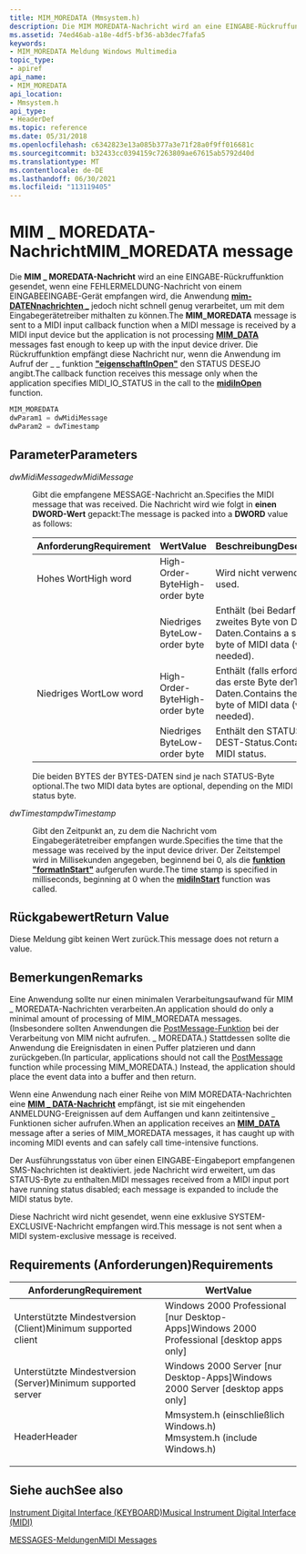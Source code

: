 ```yaml
---
title: MIM_MOREDATA (Mmsystem.h)
description: Die MIM MOREDATA-Nachricht wird an eine EINGABE-Rückruffunktion gesendet, wenn eine FEHLERMELDUNG-Nachricht von einem EINGABEEINGABE-Gerät empfangen wird, die Anwendung mim-DATENnachrichten jedoch nicht schnell genug verarbeitet, um mit dem Eingabegerätetreiber mithalten zu \_ \_ können.
ms.assetid: 74ed46ab-a18e-4df5-bf36-ab3dec7fafa5
keywords:
- MIM_MOREDATA Meldung Windows Multimedia
topic_type:
- apiref
api_name:
- MIM_MOREDATA
api_location:
- Mmsystem.h
api_type:
- HeaderDef
ms.topic: reference
ms.date: 05/31/2018
ms.openlocfilehash: c6342823e13a085b377a3e71f28a0f9ff016681c
ms.sourcegitcommit: b32433cc0394159c7263809ae67615ab5792d40d
ms.translationtype: MT
ms.contentlocale: de-DE
ms.lasthandoff: 06/30/2021
ms.locfileid: "113119405"
---
```

# <a name="mim_moredata-message"></a><span data-ttu-id="dd5c0-104">MIM \_ MOREDATA-Nachricht</span><span class="sxs-lookup"><span data-stu-id="dd5c0-104">MIM\_MOREDATA message</span></span>

<span data-ttu-id="dd5c0-105">Die **MIM \_ MOREDATA-Nachricht** wird an eine EINGABE-Rückruffunktion gesendet, wenn eine FEHLERMELDUNG-Nachricht von einem EINGABEEINGABE-Gerät empfangen wird, die Anwendung [**mim-DATENnachrichten \_**](mim-data.md) jedoch nicht schnell genug verarbeitet, um mit dem Eingabegerätetreiber mithalten zu können.</span><span class="sxs-lookup"><span data-stu-id="dd5c0-105">The **MIM\_MOREDATA** message is sent to a MIDI input callback function when a MIDI message is received by a MIDI input device but the application is not processing [**MIM\_DATA**](mim-data.md) messages fast enough to keep up with the input device driver.</span></span> <span data-ttu-id="dd5c0-106">Die Rückruffunktion empfängt diese Nachricht nur, wenn die Anwendung im Aufruf der \_ \_ funktion [**"eigenschaftInOpen"**](/windows/win32/api/mmeapi/nf-mmeapi-midiinopen) den STATUS DESEJO angibt.</span><span class="sxs-lookup"><span data-stu-id="dd5c0-106">The callback function receives this message only when the application specifies MIDI\_IO\_STATUS in the call to the [**midiInOpen**](/windows/win32/api/mmeapi/nf-mmeapi-midiinopen) function.</span></span>


```C++
MIM_MOREDATA 
dwParam1 = dwMidiMessage 
dwParam2 = dwTimestamp 
```



## <a name="parameters"></a><span data-ttu-id="dd5c0-107">Parameter</span><span class="sxs-lookup"><span data-stu-id="dd5c0-107">Parameters</span></span>

<dl> <dt>

<span data-ttu-id="dd5c0-108"><span id="dwMidiMessage"></span><span id="dwmidimessage"></span><span id="DWMIDIMESSAGE"></span>*dwMidiMessage*</span><span class="sxs-lookup"><span data-stu-id="dd5c0-108"><span id="dwMidiMessage"></span><span id="dwmidimessage"></span><span id="DWMIDIMESSAGE"></span>*dwMidiMessage*</span></span>
</dt> <dd>

<span data-ttu-id="dd5c0-109">Gibt die empfangene MESSAGE-Nachricht an.</span><span class="sxs-lookup"><span data-stu-id="dd5c0-109">Specifies the MIDI message that was received.</span></span> <span data-ttu-id="dd5c0-110">Die Nachricht wird wie folgt in **einen DWORD-Wert** gepackt:</span><span class="sxs-lookup"><span data-stu-id="dd5c0-110">The message is packed into a **DWORD** value as follows:</span></span>



| <span data-ttu-id="dd5c0-111">Anforderung</span><span class="sxs-lookup"><span data-stu-id="dd5c0-111">Requirement</span></span> | <span data-ttu-id="dd5c0-112">Wert</span><span class="sxs-lookup"><span data-stu-id="dd5c0-112">Value</span></span> | <span data-ttu-id="dd5c0-113">Beschreibung</span><span class="sxs-lookup"><span data-stu-id="dd5c0-113">Description</span></span> |
|-----------|-----------------|-----------------------------------------------------|
| <span data-ttu-id="dd5c0-114">Hohes Wort</span><span class="sxs-lookup"><span data-stu-id="dd5c0-114">High word</span></span> | <span data-ttu-id="dd5c0-115">High-Order-Byte</span><span class="sxs-lookup"><span data-stu-id="dd5c0-115">High-order byte</span></span> | <span data-ttu-id="dd5c0-116">Wird nicht verwendet.</span><span class="sxs-lookup"><span data-stu-id="dd5c0-116">Not used.</span></span>                                           |
|           | <span data-ttu-id="dd5c0-117">Niedriges Byte</span><span class="sxs-lookup"><span data-stu-id="dd5c0-117">Low-order byte</span></span>  | <span data-ttu-id="dd5c0-118">Enthält (bei Bedarf) ein zweites Byte von DANN-Daten.</span><span class="sxs-lookup"><span data-stu-id="dd5c0-118">Contains a second byte of MIDI data (when needed).</span></span>  |
| <span data-ttu-id="dd5c0-119">Niedriges Wort</span><span class="sxs-lookup"><span data-stu-id="dd5c0-119">Low word</span></span>  | <span data-ttu-id="dd5c0-120">High-Order-Byte</span><span class="sxs-lookup"><span data-stu-id="dd5c0-120">High-order byte</span></span> | <span data-ttu-id="dd5c0-121">Enthält (falls erforderlich) das erste Byte derTEN-Daten.</span><span class="sxs-lookup"><span data-stu-id="dd5c0-121">Contains the first byte of MIDI data (when needed).</span></span> |
|           | <span data-ttu-id="dd5c0-122">Niedriges Byte</span><span class="sxs-lookup"><span data-stu-id="dd5c0-122">Low-order byte</span></span>  | <span data-ttu-id="dd5c0-123">Enthält den STATUS DEST-Status.</span><span class="sxs-lookup"><span data-stu-id="dd5c0-123">Contains the MIDI status.</span></span>                           |



 

<span data-ttu-id="dd5c0-124">Die beiden BYTES der BYTES-DATEN sind je nach STATUS-Byte optional.</span><span class="sxs-lookup"><span data-stu-id="dd5c0-124">The two MIDI data bytes are optional, depending on the MIDI status byte.</span></span>

</dd> <dt>

<span data-ttu-id="dd5c0-125"><span id="dwTimestamp"></span><span id="dwtimestamp"></span><span id="DWTIMESTAMP"></span>*dwTimestamp*</span><span class="sxs-lookup"><span data-stu-id="dd5c0-125"><span id="dwTimestamp"></span><span id="dwtimestamp"></span><span id="DWTIMESTAMP"></span>*dwTimestamp*</span></span>
</dt> <dd>

<span data-ttu-id="dd5c0-126">Gibt den Zeitpunkt an, zu dem die Nachricht vom Eingabegerätetreiber empfangen wurde.</span><span class="sxs-lookup"><span data-stu-id="dd5c0-126">Specifies the time that the message was received by the input device driver.</span></span> <span data-ttu-id="dd5c0-127">Der Zeitstempel wird in Millisekunden angegeben, beginnend bei 0, als die [**funktion "formatInStart"**](/windows/win32/api/mmeapi/nf-mmeapi-midiinstart) aufgerufen wurde.</span><span class="sxs-lookup"><span data-stu-id="dd5c0-127">The time stamp is specified in milliseconds, beginning at 0 when the [**midiInStart**](/windows/win32/api/mmeapi/nf-mmeapi-midiinstart) function was called.</span></span>

</dd> </dl>

## <a name="return-value"></a><span data-ttu-id="dd5c0-128">Rückgabewert</span><span class="sxs-lookup"><span data-stu-id="dd5c0-128">Return Value</span></span>

<span data-ttu-id="dd5c0-129">Diese Meldung gibt keinen Wert zurück.</span><span class="sxs-lookup"><span data-stu-id="dd5c0-129">This message does not return a value.</span></span>

## <a name="remarks"></a><span data-ttu-id="dd5c0-130">Bemerkungen</span><span class="sxs-lookup"><span data-stu-id="dd5c0-130">Remarks</span></span>

<span data-ttu-id="dd5c0-131">Eine Anwendung sollte nur einen minimalen Verarbeitungsaufwand für MIM \_ MOREDATA-Nachrichten verarbeiten.</span><span class="sxs-lookup"><span data-stu-id="dd5c0-131">An application should do only a minimal amount of processing of MIM\_MOREDATA messages.</span></span> <span data-ttu-id="dd5c0-132">(Insbesondere sollten Anwendungen die [PostMessage-Funktion](/windows/win32/api/winuser/nf-winuser-postmessagea) bei der Verarbeitung von MIM nicht aufrufen. \_ MOREDATA.) Stattdessen sollte die Anwendung die Ereignisdaten in einen Puffer platzieren und dann zurückgeben.</span><span class="sxs-lookup"><span data-stu-id="dd5c0-132">(In particular, applications should not call the [PostMessage](/windows/win32/api/winuser/nf-winuser-postmessagea) function while processing MIM\_MOREDATA.) Instead, the application should place the event data into a buffer and then return.</span></span>

<span data-ttu-id="dd5c0-133">Wenn eine Anwendung nach einer Reihe von MIM MOREDATA-Nachrichten eine [**MIM \_ DATA-Nachricht**](mim-data.md) empfängt, ist sie mit eingehenden ANMELDUNG-Ereignissen auf dem Auffangen und kann zeitintensive \_ Funktionen sicher aufrufen.</span><span class="sxs-lookup"><span data-stu-id="dd5c0-133">When an application receives an [**MIM\_DATA**](mim-data.md) message after a series of MIM\_MOREDATA messages, it has caught up with incoming MIDI events and can safely call time-intensive functions.</span></span>

<span data-ttu-id="dd5c0-134">Der Ausführungsstatus von über einen EINGABE-Eingabeport empfangenen SMS-Nachrichten ist deaktiviert. jede Nachricht wird erweitert, um das STATUS-Byte zu enthalten.</span><span class="sxs-lookup"><span data-stu-id="dd5c0-134">MIDI messages received from a MIDI input port have running status disabled; each message is expanded to include the MIDI status byte.</span></span>

<span data-ttu-id="dd5c0-135">Diese Nachricht wird nicht gesendet, wenn eine exklusive SYSTEM-EXCLUSIVE-Nachricht empfangen wird.</span><span class="sxs-lookup"><span data-stu-id="dd5c0-135">This message is not sent when a MIDI system-exclusive message is received.</span></span>

## <a name="requirements"></a><span data-ttu-id="dd5c0-136">Requirements (Anforderungen)</span><span class="sxs-lookup"><span data-stu-id="dd5c0-136">Requirements</span></span>



| <span data-ttu-id="dd5c0-137">Anforderung</span><span class="sxs-lookup"><span data-stu-id="dd5c0-137">Requirement</span></span> | <span data-ttu-id="dd5c0-138">Wert</span><span class="sxs-lookup"><span data-stu-id="dd5c0-138">Value</span></span> |
|-------------------------------------|-----------------------------------------------------------------------------------------------------------|
| <span data-ttu-id="dd5c0-139">Unterstützte Mindestversion (Client)</span><span class="sxs-lookup"><span data-stu-id="dd5c0-139">Minimum supported client</span></span><br/> | <span data-ttu-id="dd5c0-140">Windows 2000 Professional \[nur Desktop-Apps\]</span><span class="sxs-lookup"><span data-stu-id="dd5c0-140">Windows 2000 Professional \[desktop apps only\]</span></span><br/>                                                |
| <span data-ttu-id="dd5c0-141">Unterstützte Mindestversion (Server)</span><span class="sxs-lookup"><span data-stu-id="dd5c0-141">Minimum supported server</span></span><br/> | <span data-ttu-id="dd5c0-142">Windows 2000 Server \[nur Desktop-Apps\]</span><span class="sxs-lookup"><span data-stu-id="dd5c0-142">Windows 2000 Server \[desktop apps only\]</span></span><br/>                                                      |
| <span data-ttu-id="dd5c0-143">Header</span><span class="sxs-lookup"><span data-stu-id="dd5c0-143">Header</span></span><br/>                   | <dl> <span data-ttu-id="dd5c0-144"><dt>Mmsystem.h (einschließlich Windows.h)</dt></span><span class="sxs-lookup"><span data-stu-id="dd5c0-144"><dt>Mmsystem.h (include Windows.h)</dt></span></span> </dl> |



## <a name="see-also"></a><span data-ttu-id="dd5c0-145">Siehe auch</span><span class="sxs-lookup"><span data-stu-id="dd5c0-145">See also</span></span>

<dl> <dt>

[<span data-ttu-id="dd5c0-146">Instrument Digital Interface (KEYBOARD)</span><span class="sxs-lookup"><span data-stu-id="dd5c0-146">Musical Instrument Digital Interface (MIDI)</span></span>](musical-instrument-digital-interface--midi.md)
</dt> <dt>

[<span data-ttu-id="dd5c0-147">MESSAGES-Meldungen</span><span class="sxs-lookup"><span data-stu-id="dd5c0-147">MIDI Messages</span></span>](midi-messages.md)
</dt> </dl>

 


